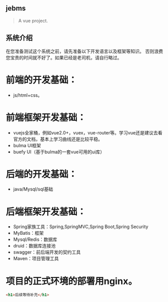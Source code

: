 ## jebms

> A vue project.

## 系统介绍

在您准备测试这个系统之前，请先准备以下开发语言以及框架等知识。
否则浪费您宝贵的时间就不好了。如果已经是老司机，请自行略过。

# 前端的开发基础：
* js/html+css。

# 前端框架开发基础：
* vuejs全家桶，例如vue2.0+，vuex，vue-router等。学习vue还是建议去看官方的文档，基本上学习曲线还是比较平稳。
* bulma UI框架
* buefy UI（基于bulma的一套vue可用的ui库）

# 后端的开发基础：
* java/Mysql/sql基础

# 后端框架开发基础：
* Spring家族工具：Spring,SpringMVC,Spring Boot,Spring Security
* MyBatis：框架
* Mysql/Redis：数据库
* druid：数据库连接池
* swagger：前后端开发的契约工具
* Maven：项目管理工具

# 项目的正式环境的部署用nginx。

```html
<h1>后续等待补充</h1>
```
